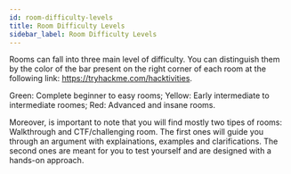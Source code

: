 ```yaml
---
id: room-difficulty-levels
title: Room Difficulty Levels
sidebar_label: Room Difficulty Levels
---
```


Rooms can fall into three main level of difficulty. You can distinguish them by the color of the bar present on the right corner of each room at the following link: https://tryhackme.com/hacktivities.

Green: Complete beginner to easy rooms;
Yellow: Early intermediate to intermediate roomes;
Red: Advanced and insane rooms.

Moreover, is important to note that you will find mostly two tipes of rooms: Walkthrough and CTF/challenging room. The first ones will guide you through an argument with explainations, examples and clarifications. The second ones are meant for you to test yourself and are designed with a hands-on approach.


